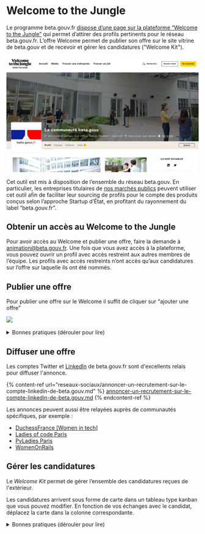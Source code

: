 # Welcome to the Jungle

Le programme beta.gouv.fr [dispose d’une page sur la plateforme “Welcome to the Jungle”](https://www.welcometothejungle.com/fr/companies/communaute-beta-gouv) qui permet d’attirer des profils pertinents pour le réseau beta.gouv.fr. L’offre Welcome permet de publier son offre sur le site vitrine de beta.gouv et de recevoir et gérer les candidatures ("Welcome Kit").

![](<../../.gitbook/assets/image (14).png>)

Cet outil est mis à disposition de l’ensemble du réseau beta.gouv. En particulier, les entreprises titulaires de [nos marchés publics](../../gerer-sa-startup-detat-ou-de-territoires-au-quotidien/decouvrir-les-differents-metiers-dune-startup-detat/obtenir-une-prestation/marches-publics-beta.gouv.fr/) peuvent utiliser cet outil afin de faciliter leur sourcing de profils pour le compte des produits conçus selon l’approche Startup d’État, en profitant du rayonnement du label “beta.gouv.fr”.

## Obtenir un accès au Welcome to the Jungle

Pour avoir accès au Welcome et publier une offre, faire la demande à animation@beta.gouv.fr. Une fois que vous avez accès à la plateforme, vous pouvez ouvrir un profil avec accès restreint aux autres membres de l’équipe. Les profils avec accès restreints n’ont accès qu’aux candidatures sur l’offre sur laquelle ils ont été nommés.

## Publier une offre

Pour publier une offre sur le Welcome il suffit de cliquer sur “ajouter une offre”

![](https://lh6.googleusercontent.com/ZX3WwWHVbXDR8CYLSSs0owHH93HHMCm3qmsIaaGYRd05LKGz\_TAfieFTZ4khgfWTK3oLP1oYrwmz0nbtf8RUsK63tO2of\_dDfgj7MVCoGvxmZehzmEkxoyD6ioO8HHhk24FSz59WabPDmtldDg)

<details>

<summary>Bonnes pratiques (dérouler pour lire)</summary>

_**Localisation** _ \
__Pour le bureau, indiquer là où l’équipe se réunit le plus fréquemment. Si c’est le cas, indiquer télétravail total possible.

_**Lettre de motivation**_ \
_****_Indiquer dans “process de recrutement” : “Ecrivez-nous un paragraphe sur votre motivation (5 - 10 lignes) et télécharger le dans “lettre de motivation””. En effet, moins le candidat devra vous élaborer de long document, plus il sera prêt à candidater.

_**Tu/Vous**_ \
_****_A vous de choisir entre le tutoiement et le vouvoiement, assurez-vous simplement que toute l’offre est cohérente.

_**Candidatures spontanées**_\
_****_Le site vitrine du welcome to the jungle permet les candidatures spontanées, n’hésitez pas à consulter le vivier. Pour ce faire se rendre dans la rubrique “candidature spontanée”.

_**Diffusion**  **sur le site Welcome de beta.gouv.fr** _ \
__Assurez-vous que la case Welcome est bien cochée pour que votre offre soit diffusée.

![](https://lh3.googleusercontent.com/s8LOLLhIXQnW9vAOFoSXOFqRdCKJ0LBgV55D7zK1db1eG-Qbdt6Jx1Nubbdrn7OXV6k4TLTEXVfKMH63nJqpLSZn5mhTbTuucnt-VsNxqz89zAJe-tZKyH8zn09nVDnV3U6tOeH\_rLHxe9SB4Q)

</details>

## Diffuser une offre

Les comptes Twitter et [LinkedIn](reseaux-sociaux/annoncer-un-recrutement-sur-le-compte-linkedin-de-beta.gouv.md) de beta.gouv.fr sont d'excellents relais pour diffuser l'annonce.

{% content-ref url="reseaux-sociaux/annoncer-un-recrutement-sur-le-compte-linkedin-de-beta.gouv.md" %}
[annoncer-un-recrutement-sur-le-compte-linkedin-de-beta.gouv.md](reseaux-sociaux/annoncer-un-recrutement-sur-le-compte-linkedin-de-beta.gouv.md)
{% endcontent-ref %}

Les annonces peuvent aussi être relayées auprès de communautés spécifiques, par exemple :&#x20;

* [DuchessFrance \[Women in tech\]](https://www.duchess-france.org/contact/)
* [Ladies of code Paris](https://www.meetup.com/fr-FR/Ladies-of-Code-Paris/)
* [PyLadies Paris](https://www.meetup.com/fr-FR/pyladiesparis/)
* [WomenOnRails](welcome-to-the-jungle.md#aider-les-autres-a-recruter)

## Gérer les candidatures

Le _Welcome Kit_ permet de gérer l’ensemble des candidatures reçues de l'extérieur.&#x20;

Les candidatures arrivent sous forme de carte dans un tableau type kanban que vous pouvez modifier. En fonction de vos échanges avec le candidat, déplacez la carte dans la colonne correspondante.

<details>

<summary>Bonnes pratiques (dérouler pour lire)</summary>

_**Répondre à tous les candidats**_\
_****_Vous devez répondre à tous les candidats : \
\- pour indiquer que vous avez bien reçu la candidature (sous 48h, si possible) \
\- pour indiquer votre décision même si celle-ci est négative

_**Donner une visibilité aux candidats**_\
_****_Ne bloquez pas les candidats et indiquer dès le départ à quelle date vous rendrez votre décision et le processus de recrutement prévu

_**En cas de diffusion d’une offre en prestation liée aux marchés beta.gouv bien associer le titulaire du marché tout au long du process**_\
****La plateforme Welcome to the Jungle est un outil supplémentaire qui permet d’augmenter les chances de mobiliser les meilleurs profils en prestations, via les marchés publics du réseau beta.gouv.fr.

_**Rappeler les valeurs de beta**_\
_****_Rappeler lors des échanges, l’importance des valeurs de beta et de notre culture de travail. S’assurer que le candidat les a lues et s'y reconnait.\
\
_**Aller voir les candidatures spontanées**_\
_****_Le site vitrine du welcom to the jungle permet les candidatures spontanées, n’hésitez pas à regarder si des profils peuvent vous intéresser. Pour ce faire se rendre dans l’offre “candidature spontanée”.

_**Mettre à jour le Welcome Kit**_\
_****_Mettre à jour la carte des candidats tout au long du process de sélection.\
\
_**Faire attention aux biais**_\
_****_Nous sommes tous biaisés, ce [petit guide](https://app.gitbook.com/o/-LrIsEqqjEjdRXwfHPAD/s/-M4-Pru\_Xyamh27tzw85/\~/changes/QZ4g2C5jXpmV9zUJH5O1/gerer-sa-startup-detat-ou-de-territoires-au-quotidien/decouvrir-les-differents-metiers-dune-startup-detat/recrutement/conseils-pour-le-recrutement/faire-attention-aux-biais) pour éviter de l'être moins.\
\
_**Rester respectueux dans ses commentaires**_\
_****_Les commentaires que vous laisseraient sur la fiche d'un candidat seront accessibles à toute la communauté, rester donc professionnel et respectueux. Par ailleurs, la loi condamne tout propos discriminant ou haineux. Enfin, un candidat peut vous demander d'avoir accès aux informations que vous avez sur lui dont les commentaires.

</details>

